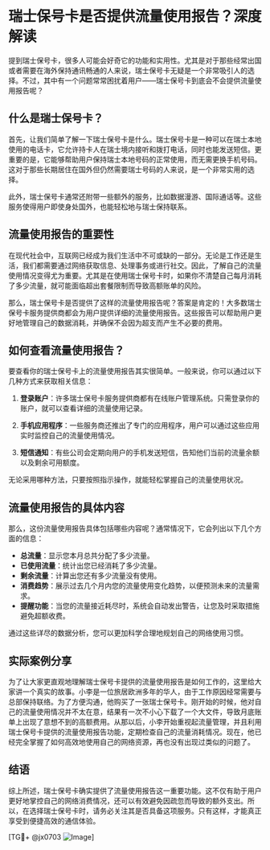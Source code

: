 # 瑞士保号卡是否提供流量使用报告？深度解读

提到瑞士保号卡，很多人可能会好奇它的功能和实用性。尤其是对于那些经常出国或者需要在海外保持通讯畅通的人来说，瑞士保号卡无疑是一个非常吸引人的选择。不过，其中有一个问题常常困扰着用户——瑞士保号卡到底会不会提供流量使用报告呢？

## 什么是瑞士保号卡？

首先，让我们简单了解一下瑞士保号卡是什么。瑞士保号卡是一种可以在瑞士本地使用的电话卡，它允许持卡人在瑞士境内接听和拨打电话，同时也能发送短信。更重要的是，它能够帮助用户保持瑞士本地号码的正常使用，而无需更换手机号码。这对于那些长期居住在国外但仍然需要瑞士号码的人来说，是一个非常实用的选择。

此外，瑞士保号卡通常还附带一些额外的服务，比如数据漫游、国际通话等。这些服务使得用户即使身处国外，也能轻松地与瑞士保持联系。

## 流量使用报告的重要性

在现代社会中，互联网已经成为我们生活中不可或缺的一部分。无论是工作还是生活，我们都需要通过网络获取信息、处理事务或进行社交。因此，了解自己的流量使用情况变得尤为重要。尤其是在使用瑞士保号卡时，如果你不清楚自己每月消耗了多少流量，就可能面临超出套餐限制而导致高额账单的风险。

那么，瑞士保号卡是否提供了这样的流量使用报告呢？答案是肯定的！大多数瑞士保号卡服务提供商都会为用户提供详细的流量使用报告。这些报告可以帮助用户更好地管理自己的数据消耗，并确保不会因为超支而产生不必要的费用。

## 如何查看流量使用报告？

要查看你的瑞士保号卡上的流量使用报告其实很简单。一般来说，你可以通过以下几种方式来获取相关信息：

1. **登录账户**：许多瑞士保号卡服务提供商都有在线账户管理系统。只需登录你的账户，就可以查看详细的流量使用记录。
   
2. **手机应用程序**：一些服务商还推出了专门的应用程序，用户可以通过这些应用实时监控自己的流量使用情况。
   
3. **短信通知**：有些公司会定期向用户的手机发送短信，告知他们当前的流量余额以及剩余可用额度。

无论采用哪种方法，只要按照指示操作，就能轻松掌握自己的流量使用状况。

## 流量使用报告的具体内容

那么，这份流量使用报告具体包括哪些内容呢？通常情况下，它会列出以下几个方面的信息：

- **总流量**：显示您本月总共分配了多少流量。
- **已使用流量**：统计出您已经消耗了多少流量。
- **剩余流量**：计算出您还有多少流量没有使用。
- **消费趋势**：展示过去几个月内您的流量使用变化趋势，以便预测未来的流量需求。
- **提醒功能**：当您的流量接近耗尽时，系统会自动发出警告，让您及时采取措施避免超额收费。

通过这些详尽的数据分析，您可以更加科学合理地规划自己的网络使用习惯。

## 实际案例分享

为了让大家更直观地理解瑞士保号卡提供的流量使用报告是如何工作的，这里给大家讲一个真实的故事。小李是一位旅居欧洲多年的华人，由于工作原因经常需要与总部保持联络。为了方便沟通，他购买了一张瑞士保号卡。刚开始的时候，他对自己的流量使用情况并不太在意，结果有一次不小心下载了一个大文件，导致月底账单上出现了意想不到的高额费用。从那以后，小李开始重视起流量管理，并且利用瑞士保号卡提供的流量使用报告功能，定期检查自己的流量消耗情况。现在，他已经完全掌握了如何高效地使用自己的网络资源，再也没有出现过类似的问题了。

## 结语

综上所述，瑞士保号卡确实提供了流量使用报告这一重要功能。这不仅有助于用户更好地掌控自己的网络消费情况，还可以有效避免因疏忽而导致的额外支出。所以，在选择瑞士保号卡时，请务必关注其是否具备这项服务。只有这样，才能真正享受到便捷高效的通信体验。

[TG💪+ @jx0703 ![Image](https://github.com/user-attachments/assets/dbca1d08-cadb-493c-b0ec-ad6f7a83f270)]